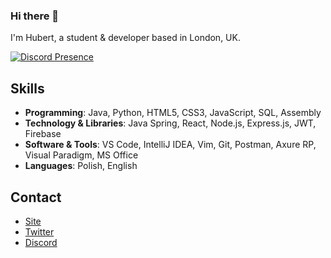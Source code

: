 ### Hi there 👋
I'm Hubert, a student & developer based in London, UK.

<a href="https://discord.com/users/527963473184030720" target="_blank" rel="nofollow">
   <img src="https://lanyard.cnrad.dev/api/527963473184030720?idleMessage=Probably%20doing%20something..." alt="Discord Presence">
</a>

## Skills

   - **Programming**:             Java, Python, HTML5, CSS3, JavaScript, SQL, Assembly
   - **Technology & Libraries**:  Java Spring, React, Node.js, Express.js, JWT, Firebase
   - **Software & Tools**:        VS Code, IntelliJ IDEA, Vim, Git, Postman, Axure RP, Visual Paradigm, MS Office
   - **Languages**:               Polish, English

## Contact
   - [Site](imexotic.vercel.app/)
   - [Twitter](https://twitter.com/exotic2137) 
   - [Discord](https://discord.gg/EF84a7Nn)

    
<!--
**imexotic/imexotic** is a ✨ _special_ ✨ repository because its `README.md` (this file) appears on your GitHub profile.

Here are some ideas to get you started:

- 🔭 I’m currently working on ...
- 🌱 I’m currently learning ...
- 👯 I’m looking to collaborate on ...
- 🤔 I’m looking for help with ...
- 💬 Ask me about ...
- 📫 How to reach me: ...
- 😄 Pronouns: ...
- ⚡ Fun fact: ...
-->
